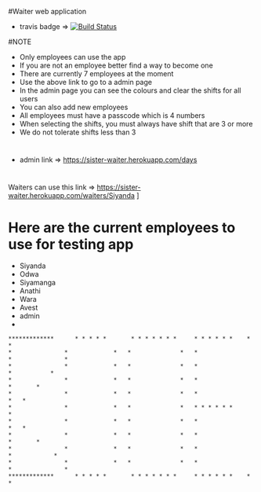 #Waiter web application
- travis badge =>
[![Build Status](https://travis-ci.org/TaSiya/temp-waiter.svg?branch=master)](https://travis-ci.org/TaSiya/temp-waiter)

#NOTE
- Only employees can use the app
- If you are not an employee better find a way to become one
- There are currently 7 employees at the moment
- Use the above link to go to a admin page
- In the admin page you can see the colours and clear the shifts for all users
- You can also add new employees
- All employees must have a passcode which is 4 numbers
- When selecting the shifts, you must always have shift that are 3 or more
- We do not tolerate shifts less than 3
#
- admin link => https://sister-waiter.herokuapp.com/days 
#
Waiters can use this link => https://sister-waiter.herokuapp.com/waiters/Siyanda
]

# Here are the current employees to use for testing app
- Siyanda
- Odwa
- Siyamanga
- Anathi
- Wara
- Avest
- admin
-
    

    *************      * * * * *       * * * * * * *     * * * * * *    *                   *
    *               *             *   *              *   *                *               *
    *               *             *   *              *   *                  *           *
    *               *             *   *              *   *                    *       *
    *               *             *   *              *   *                      *   *
    *               *             *   *              *   * * * * * *              *
    *               *             *   *              *   *                      *   *
    *               *             *   *              *   *                    *       *
    *               *             *   *              *   *                  *            *
    *               *             *   *              *   *                *               *
    *************      * * * * *       * * * * * * *     * * * * * *    *                   *